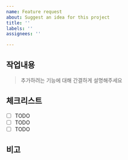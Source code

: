 ```yaml
---
name: Feature request
about: Suggest an idea for this project
title: ''
labels: ''
assignees: ''

---
```


## 작업내용

> 추가하려는 기능에 대해 간결하게 설명해주세요

## 체크리스트
- [ ] TODO
- [ ] TODO
- [ ] TODO

## 비고
